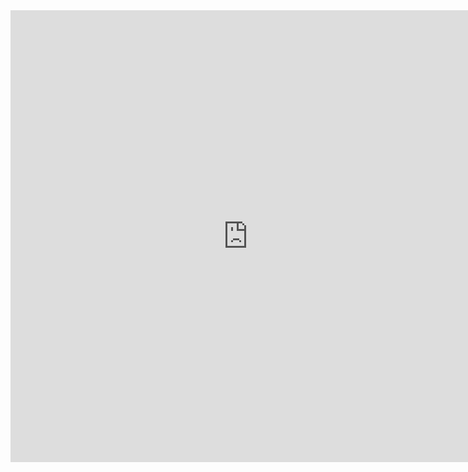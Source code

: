 <html>
<iframe src="https://docs.google.com/spreadsheet/embeddedform?formkey=dFh5YlZXRkdISWRZTElvbGpubXFGZ3c6MQ" width="760" height="723" frameborder="0" marginheight="0" marginwidth="0">Loading...</iframe>